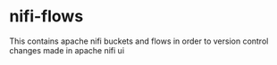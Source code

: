 # nifi-flows

This contains apache nifi buckets and flows in order to version control changes made in apache nifi ui
